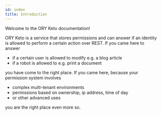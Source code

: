 ```yaml
---
id: index
title: Introduction
---
```


Welcome to the ORY Keto documentation!

ORY Keto is a service that stores permissions and can answer if an identity is allowed to perform a certain action over
REST. If you came here to answer

* if a certain user is allowed to modify e.g. a blog article
* if a robot is allowed to e.g. print a document

you have come to the right place. If you came here, because your permission system involves

* complex multi-tenant environments
* permissions based on ownership, ip address, time of day
* or other advanced uses

you are the right place even more so.

